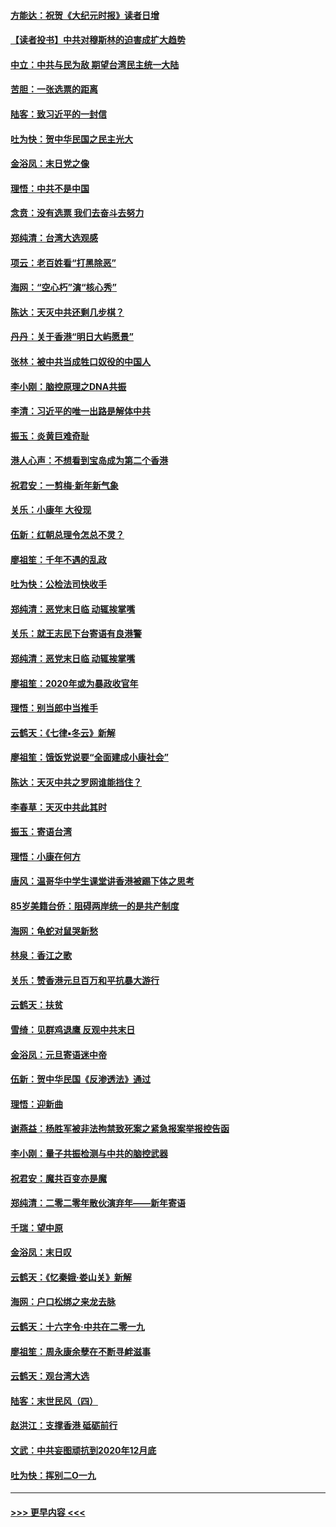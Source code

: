 #### [方能达：祝贺《大纪元时报》读者日增](../pages/nsc993/n11793807.md?t=01151302) 
#### [【读者投书】中共对穆斯林的迫害成扩大趋势](../pages/nsc993/n11791371.md?t=01151302) 
#### [中立：中共与民为敌 期望台湾民主统一大陆](../pages/nsc993/n11790392.md?t=01151302) 
#### [苦胆：一张选票的距离](../pages/nsc993/n11788914.md?t=01151302) 
#### [陆客：致习近平的一封信](../pages/nsc993/n11788867.md?t=01151302) 
#### [吐为快：贺中华民国之民主光大](../pages/nsc993/n11788618.md?t=01151302) 
#### [金浴凤：末日党之像](../pages/nsc993/n11787475.md?t=01151302) 
#### [理悟：中共不是中国](../pages/nsc993/n11787463.md?t=01151302) 
#### [念贲：没有选票  我们去奋斗去努力](../pages/nsc993/n11787398.md?t=01151302) 
#### [郑纯清：台湾大选观感](../pages/nsc993/n11786210.md?t=01151302) 
#### [项云：老百姓看“打黑除恶”](../pages/nsc993/n11785398.md?t=01151302) 
#### [海网：“空心朽”演“核心秀”](../pages/nsc993/n11783874.md?t=01151302) 
#### [陈达：天灭中共还剩几步棋？](../pages/nsc993/n11783719.md?t=01151302) 
#### [丹丹：关于香港“明日大屿愿景”](../pages/nsc993/n11783273.md?t=01151302) 
#### [张林：被中共当成牲口奴役的中国人](../pages/nsc993/n11782397.md?t=01151302) 
#### [李小刚：脑控原理之DNA共振](../pages/nsc993/n11780962.md?t=01151302) 
#### [李清：习近平的唯一出路是解体中共](../pages/nsc993/n11780866.md?t=01151302) 
#### [振玉：炎黄巨难奇耻](../pages/nsc993/n11779632.md?t=01151302) 
#### [港人心声：不想看到宝岛成为第二个香港](../pages/nsc993/n11778817.md?t=01151302) 
#### [祝君安：一剪梅‧新年新气象](../pages/nsc993/n11776340.md?t=01151302) 
#### [关乐：小康年 大役现](../pages/nsc993/n11774213.md?t=01151302) 
#### [伍新：红朝总理令怎总不灵？](../pages/nsc993/n11770813.md?t=01151302) 
#### [廖祖笙：千年不遇的乱政](../pages/nsc993/n11770373.md?t=01151302) 
#### [吐为快：公检法司快收手](../pages/nsc993/n11770359.md?t=01151302) 
#### [郑纯清：恶党末日临 动辄挨掌嘴](../pages/nsc993/n11769912.md?t=01151302) 
#### [关乐：就王志民下台寄语有良港警](../pages/nsc993/n11769903.md?t=01151302) 
#### [郑纯清：恶党末日临 动辄挨掌嘴](../pages/nsc993/n11769356.md?t=01151302) 
#### [廖祖笙：2020年或为暴政收官年](../pages/nsc993/n11768216.md?t=01151302) 
#### [理悟：别当郎中当推手](../pages/nsc993/n11768243.md?t=01151302) 
#### [云鹤天：《七律▪冬云》新解](../pages/nsc993/n11768204.md?t=01151302) 
#### [廖祖笙：饿饭党说要“全面建成小康社会”](../pages/nsc993/n11767482.md?t=01151302) 
#### [陈达：天灭中共之罗网谁能挡住？](../pages/nsc993/n11767465.md?t=01151302) 
#### [李春草：天灭中共此其时](../pages/nsc993/n11767452.md?t=01151302) 
#### [振玉：寄语台湾](../pages/nsc993/n11767432.md?t=01151302) 
#### [理悟：小康在何方](../pages/nsc993/n11767394.md?t=01151302) 
#### [唐风：温哥华中学生课堂讲香港被踢下体之思考](../pages/nsc993/n11766848.md?t=01151302) 
#### [85岁美籍台侨：阻碍两岸统一的是共产制度](../pages/nsc993/n11765043.md?t=01151302) 
#### [海网：龟蛇对鼠哭新愁](../pages/nsc993/n11764895.md?t=01151302) 
#### [林泉：香江之歌](../pages/nsc993/n11764415.md?t=01151302) 
#### [关乐：赞香港元旦百万和平抗暴大游行](../pages/nsc993/n11764382.md?t=01151302) 
#### [云鹤天：扶贫](../pages/nsc993/n11764245.md?t=01151302) 
#### [雪绮：见群鸡退鹰  反观中共末日](../pages/nsc993/n11762112.md?t=01151302) 
#### [金浴凤：元旦寄语迷中帝](../pages/nsc993/n11761788.md?t=01151302) 
#### [伍新：贺中华民国《反渗透法》通过](../pages/nsc993/n11761994.md?t=01151302) 
#### [理悟：迎新曲](../pages/nsc993/n11761152.md?t=01151302) 
#### [谢燕益：杨胜军被非法拘禁致死案之紧急报案举报控告函](../pages/nsc993/n11756134.md?t=01151302) 
#### [李小刚：量子共振检测与中共的脑控武器](../pages/nsc993/n11754518.md?t=01151302) 
#### [祝君安：魔共百变亦是魔](../pages/nsc993/n11754469.md?t=01151302) 
#### [郑纯清：二零二零年散伙演弃年——新年寄语](../pages/nsc993/n11754195.md?t=01151302) 
#### [千瑞：望中原](../pages/nsc993/n11754159.md?t=01151302) 
#### [金浴凤：末日叹](../pages/nsc993/n11752359.md?t=01151302) 
#### [云鹤天：《忆秦娥‧娄山关》新解](../pages/nsc993/n11752348.md?t=01151302) 
#### [海网：户口松绑之来龙去脉](../pages/nsc993/n11752328.md?t=01151302) 
#### [云鹤天：十六字令‧中共在二零一九](../pages/nsc993/n11752305.md?t=01151302) 
#### [廖祖笙：周永康余孽在不断寻衅滋事](../pages/nsc993/n11751013.md?t=01151302) 
#### [云鹤天：观台湾大选](../pages/nsc993/n11751007.md?t=01151302) 
#### [陆客：末世民风（四）](../pages/nsc993/n11749203.md?t=01151302) 
#### [赵洪江：支撑香港 砥砺前行](../pages/nsc993/n11748482.md?t=01151302) 
#### [文武：中共妄图顽抗到2020年12月底](../pages/nsc993/n11748446.md?t=01151302) 
#### [吐为快：挥别二O一九](../pages/nsc993/n11748411.md?t=01151302) 

----
#### [ >>> 更早内容 <<< ](../indexes/nsc993-earlier.md)
